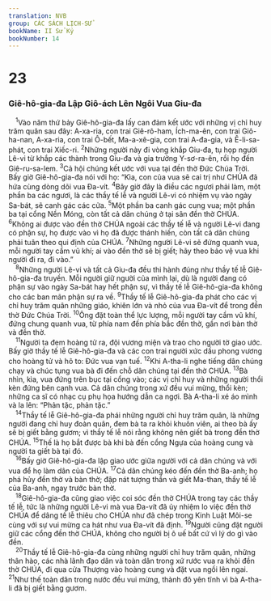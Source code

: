 ```yaml
---
translation: NVB
group: CÁC SÁCH LỊCH-SỬ
bookName: II Sử Ký 
bookNumber: 14
---
```


<div class="title"><h1>23</h1><h3>Giê-hô-gia-đa Lập Giô-ách Lên Ngôi Vua Giu-đa </h3></div>
<span class="verse 2su_23_1"> <sup>1</sup>Vào năm thứ bảy Giê-hô-gia-đa lấy can đảm kết ước với những vị chỉ huy trăm quân sau đây: A-xa-ria, con trai Giê-rô-ham, Ích-ma-ên, con trai Giô-ha-nan, A-xa-ria, con trai Ô-bết, Ma-a-xê-gia, con trai A-đa-gia, và Ê-li-sa-phát, con trai Xiếc-ri. </span>
<span class="verse 2su_23_2"><sup>2</sup>Những người này đi vòng khắp Giu-đa, tụ họp người Lê-vi từ khắp các thành trong Giu-đa và gia trưởng Y-sơ-ra-ên, rồi họ đến Giê-ru-sa-lem. </span>
<span class="verse 2su_23_3"><sup>3</sup>Cả hội chúng kết ước với vua tại đền thờ Đức Chúa Trời. Bấy giờ Giê-hô-gia-đa nói với họ: “Kìa, con của vua sẽ cai trị như CHÚA đã hứa cùng dòng dõi vua Đa-vít. </span>
<span class="verse 2su_23_4"><sup>4</sup>Bây giờ đây là điều các ngươi phải làm, một phần ba các ngươi, là các thầy tế lễ và người Lê-vi có nhiệm vụ vào ngày Sa-bát, sẽ canh gác các cửa. </span>
<span class="verse 2su_23_5"><sup>5</sup>Một phần ba canh gác cung vua; một phần ba tại cổng Nền Móng, còn tất cả dân chúng ở tại sân đền thờ CHÚA. </span>
<span class="verse 2su_23_6"><sup>6</sup>Không ai được vào đền thờ CHÚA ngoài các thầy tế lễ và người Lê-vi đang có phận sự, họ được vào vì họ đã được thánh hiến, còn tất cả dân chúng phải tuân theo qui định của CHÚA. </span>
<span class="verse 2su_23_7"><sup>7</sup>Những người Lê-vi sẽ đứng quanh vua, mỗi người tay cầm vũ khí; ai vào đền thờ sẽ bị giết; hãy theo bảo vệ vua khi người đi ra, đi vào.” <br/></span>
<span class="verse 2su_23_8"> <sup>8</sup>Những người Lê-vi và tất cả Giu-đa đều thi hành đúng như thầy tế lễ Giê-hô-gia-đa truyền. Mỗi người giữ người của mình lại, dù là người đang có phận sự vào ngày Sa-bát hay hết phận sự, vì thầy tế lễ Giê-hô-gia-đa không cho các ban mãn phận sự ra về. </span>
<span class="verse 2su_23_9"><sup>9</sup>Thầy tế lễ Giê-hô-gia-đa phát cho các vị chỉ huy trăm quân những giáo, khiên lớn và nhỏ của vua Đa-vít để trong đền thờ Đức Chúa Trời. </span>
<span class="verse 2su_23_10"><sup>10</sup>Ông đặt toàn thể lực lượng, mỗi người tay cầm vũ khí, đứng chung quanh vua, từ phía nam đến phía bắc đền thờ, gần nơi bàn thờ và đền thờ. <br/></span>
<span class="verse 2su_23_11"> <sup>11</sup>Người ta đem hoàng tử ra, đội vương miện và trao cho người tờ giao ước. Bấy giờ thầy tế lễ Giê-hô-gia-đa và các con trai người xức dầu phong vương cho hoàng tử và hô to: Đức vua vạn tuế. </span>
<span class="verse 2su_23_12"><sup>12</sup>Khi A-tha-li nghe tiếng dân chúng chạy và chúc tụng vua bà đi đến chỗ dân chúng tại đền thờ CHÚA. </span>
<span class="verse 2su_23_13"><sup>13</sup>Bà nhìn, kìa, vua đứng trên bục tại cổng vào; các vị chỉ huy và những người thổi kèn đứng bên cạnh vua. Cả dân chúng trong xứ đều vui mừng, thổi kèn; những ca sĩ có nhạc cụ phụ họa hướng dẫn ca ngợi. Bà A-tha-li xé áo mình và la lên: “Phản tặc, phản tặc.” <br/></span>
<span class="verse 2su_23_14"> <sup>14</sup>Thầy tế lễ Giê-hô-gia-đa phái những người chỉ huy trăm quân, là những người đang chỉ huy đoàn quân, đem bà ta ra khỏi khuôn viên, ai theo bà ấy sẽ bị giết bằng gươm; vì thầy tế lễ nói rằng không nên giết bà trong đền thờ CHÚA. </span>
<span class="verse 2su_23_15"><sup>15</sup>Thế là họ bắt được bà khi bà đến cổng Ngựa của hoàng cung và người ta giết bà tại đó. <br/></span>
<span class="verse 2su_23_16"> <sup>16</sup>Bấy giờ Giê-hô-gia-đa lập giao ước giữa người với cả dân chúng và với vua để họ làm dân của CHÚA. </span>
<span class="verse 2su_23_17"><sup>17</sup>Cả dân chúng kéo đến đền thờ Ba-anh; họ phá hủy đền thờ và bàn thờ; đập nát tượng thần và giết Ma-than, thầy tế lễ của Ba-anh, ngay trước bàn thờ. <br/></span>
<span class="verse 2su_23_18"> <sup>18</sup>Giê-hô-gia-đa cũng giao việc coi sóc đền thờ CHÚA trong tay các thầy tế lễ, tức là những người Lê-vi mà vua Đa-vít đã ủy nhiệm lo việc đền thờ CHÚA để dâng tế lễ thiêu cho CHÚA như đã chép trong Kinh Luật Môi-se cùng với sự vui mừng ca hát như vua Đa-vít đã định. </span>
<span class="verse 2su_23_19"><sup>19</sup>Người cũng đặt người giữ các cổng đền thờ CHÚA, không cho người bị ô uế bất cứ vì lý do gì vào đền. <br/></span>
<span class="verse 2su_23_20"> <sup>20</sup>Thầy tế lễ Giê-hô-gia-đa cùng những người chỉ huy trăm quân, những thân hào, các nhà lãnh đạo dân và toàn dân trong xứ rước vua ra khỏi đền thờ CHÚA, đi qua cửa Thượng vào hoàng cung và đặt vua ngồi lên ngai. </span>
<span class="verse 2su_23_21"><sup>21</sup>Như thế toàn dân trong nước đều vui mừng, thành đô yên tĩnh vì bà A-tha-li đã bị giết bằng gươm. <br/></span>
